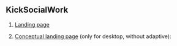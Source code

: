 
## KickSocialWork

1. [Landing page](https://zigenzoog.github.io/ksw/landing/)

2. [Conceptual landing page](https://zigenzoog.github.io/ksw/landing_skew/) (only for desktop, without adaptive):